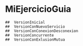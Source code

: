 # MiEjercicioGuia
	## 	VersionInicial
    ## 	VersionConNuevoServicio
	##	VersionConConexionDesconexion
	## 	VersionConcurrente
	##	VersionConExlusionMutua
